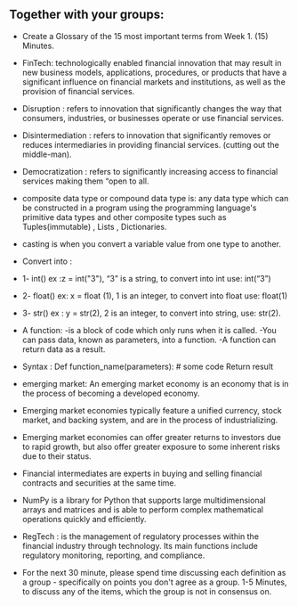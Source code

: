 
## Together with your groups:

 - Create a Glossary of the 15 most important terms from Week 1.
(15) Minutes.

- FinTech:
technologically enabled financial innovation that may result in new business models, applications, procedures, or products that have a significant influence on financial markets and institutions, as well as the provision of financial services.

- Disruption : 
refers to innovation that significantly changes the way that consumers, industries, or businesses operate or use financial services.

- Disintermediation : 
refers to innovation that significantly removes or reduces intermediaries in providing financial services. (cutting out the middle-man).

- Democratization : 
refers to significantly increasing access to financial services making them “open to all.

- composite data type or compound data type is:  any data type which can be constructed in a program using the programming language's primitive data types and other composite types such as Tuples(immutable) , Lists , Dictionaries.

-  casting is when you convert a variable value from one type to another.
- Convert into : 
- 1-	int() ex :z = int("3"), “3” is a string, to convert into int use: int(“3”)
- 2-	float() ex: x = float (1), 1 is an integer, to convert into float use: float(1)
- 3-	str() ex : y = str(2), 2 is an integer, to convert into string, use: str(2).

- A function: 
-is a block of code which only runs when it is called.
-You can pass data, known as parameters, into a function.
-A function can return data as a result.
- Syntax : 
Def function_name(parameters):
       # some code 
       Return result
       
- emerging market: An emerging market economy is an economy that is in the process of becoming a developed economy.

- Emerging market economies typically feature a unified currency, stock market, and backing system, and are in the process of industrializing.

- Emerging market economies can offer greater returns to investors due to rapid growth, but also offer greater exposure to some inherent risks due to their status.

- Financial intermediates are experts in buying and selling financial contracts and securities at the same time.

- NumPy is a library for Python that supports large multidimensional arrays and matrices and is able to perform complex mathematical operations quickly and efficiently. 

- RegTech : is the management of regulatory processes within the financial industry through technology. Its main functions include regulatory monitoring, reporting, and compliance.


 - For the next 30 minute, please spend time discussing each definition as a group - specifically on points you don't agree as a group.
1-5 Minutes, to discuss any of the items, which the group is not in consensus on.
